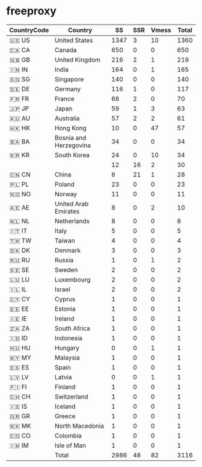 # freeproxy

|CountryCode|Country|SS|SSR|Vmess|Total|
|  ----  | ----  |  ----  | ----  |  ----  | ----  |
|🇺🇸 US|United States|1347|3|10|1360|
|🇨🇦 CA|Canada|650|0|0|650|
|🇬🇧 GB|United Kingdom|216|2|1|219|
|🇮🇳 IN|India|164|0|1|165|
|🇸🇬 SG|Singapore|140|0|0|140|
|🇩🇪 DE|Germany|116|1|0|117|
|🇫🇷 FR|France|68|2|0|70|
|🇯🇵 JP|Japan|59|1|3|63|
|🇦🇺 AU|Australia|57|2|2|61|
|🇭🇰 HK|Hong Kong|10|0|47|57|
|🇧🇦 BA|Bosnia and Herzegovina|34|0|0|34|
|🇰🇷 KR|South Korea|24|0|10|34|
| ||12|16|2|30|
|🇨🇳 CN|China|6|21|1|28|
|🇵🇱 PL|Poland|23|0|0|23|
|🇳🇴 NO|Norway|11|0|0|11|
|🇦🇪 AE|United Arab Emirates|8|0|2|10|
|🇳🇱 NL|Netherlands|8|0|0|8|
|🇮🇹 IT|Italy|5|0|0|5|
|🇹🇼 TW|Taiwan|4|0|0|4|
|🇩🇰 DK|Denmark|3|0|0|3|
|🇷🇺 RU|Russia|1|0|1|2|
|🇸🇪 SE|Sweden|2|0|0|2|
|🇱🇺 LU|Luxembourg|2|0|0|2|
|🇮🇱 IL|Israel|2|0|0|2|
|🇨🇾 CY|Cyprus|1|0|0|1|
|🇪🇪 EE|Estonia|1|0|0|1|
|🇮🇪 IE|Ireland|1|0|0|1|
|🇿🇦 ZA|South Africa|1|0|0|1|
|🇮🇩 ID|Indonesia|1|0|0|1|
|🇭🇺 HU|Hungary|0|0|1|1|
|🇲🇾 MY|Malaysia|1|0|0|1|
|🇪🇸 ES|Spain|1|0|0|1|
|🇱🇻 LV|Latvia|0|0|1|1|
|🇫🇮 FI|Finland|1|0|0|1|
|🇨🇭 CH|Switzerland|1|0|0|1|
|🇮🇸 IS|Iceland|1|0|0|1|
|🇬🇷 GR|Greece|1|0|0|1|
|🇲🇰 MK|North Macedonia|1|0|0|1|
|🇨🇴 CO|Colombia|1|0|0|1|
|🇮🇲 IM|Isle of Man|1|0|0|1|
||Total|2986|48|82|3116|
